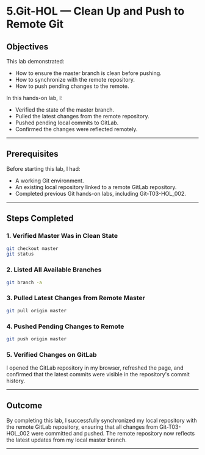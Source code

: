 

# 5.Git-HOL — Clean Up and Push to Remote Git

## Objectives

This lab demonstrated:

* How to ensure the master branch is clean before pushing.
* How to synchronize with the remote repository.
* How to push pending changes to the remote.

In this hands-on lab, I:

* Verified the state of the master branch.
* Pulled the latest changes from the remote repository.
* Pushed pending local commits to GitLab.
* Confirmed the changes were reflected remotely.

---

## Prerequisites

Before starting this lab, I had:

* A working Git environment.
* An existing local repository linked to a remote GitLab repository.
* Completed previous Git hands-on labs, including Git-T03-HOL\_002.

---

## Steps Completed

### 1. Verified Master Was in Clean State

```bash
git checkout master
git status
```

### 2. Listed All Available Branches

```bash
git branch -a
```

### 3. Pulled Latest Changes from Remote Master

```bash
git pull origin master
```

### 4. Pushed Pending Changes to Remote

```bash
git push origin master
```

### 5. Verified Changes on GitLab

I opened the GitLab repository in my browser, refreshed the page, and confirmed that the latest commits were visible in the repository's commit history.

---

## Outcome

By completing this lab, I successfully synchronized my local repository with the remote GitLab repository, ensuring that all changes from Git-T03-HOL\_002 were committed and pushed. The remote repository now reflects the latest updates from my local master branch.

---

